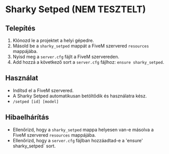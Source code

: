 # Sharky Setped (NEM TESZTELT)

## Telepítés

1. Klónozd le a projektet a helyi gépedre.
2. Másold be a `sharky_setped` mappát a FiveM szervered `resources` mappájába.
3. Nyisd meg a `server.cfg` fájlt a FiveM szervereden.
4. Add hozzá a következő sort a `server.cfg` fájlhoz: `ensure sharky_setped`.

## Használat

- Indítsd el a FiveM szervered.
- A Sharky Setped automatikusan betöltődik és használatra kész.
- ``` /setped [id] [model] ```

## Hibaelhárítás

- Ellenőrizd, hogy a `sharky_setped` mappa helyesen van-e másolva a FiveM szervered `resources` mappájába.
- Ellenőrizd, hogy a `server.cfg` fájlban hozzáadtad-e a 'ensure' sharky_setped` sort.
